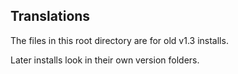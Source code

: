 ## Translations
The files in this root directory are for old v1.3 installs.

Later installs look in their own version folders.
